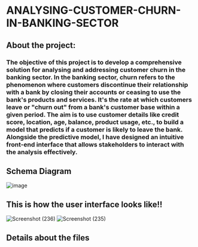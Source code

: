 # ANALYSING-CUSTOMER-CHURN-IN-BANKING-SECTOR

## About the project: 

### The objective of this project is to develop a comprehensive solution for analysing and addressing customer churn in the banking sector. In the banking sector, churn refers to the phenomenon where customers discontinue their relationship with a bank by closing their accounts or ceasing to use the bank's products and services. It's the rate at which customers leave or "churn out" from a bank's customer base within a given period. The aim is to use customer details like credit score, location, age, balance, product usage, etc., to build a model that predicts if a customer is likely to leave the bank. Alongside the predictive model, I have designed an intuitive front-end interface that allows stakeholders to interact with the analysis effectively.


## Schema Diagram
![image](https://github.com/POORNIMA-MC/ANALYSING-CUSTOMER-CHURN-IN-BANKING-SECTOR/assets/94465883/e76b0bcf-3286-488c-bf9d-b709f6b4f293)


## This is how the user interface looks like!! 

![Screenshot (236)](https://github.com/POORNIMA-MC/ANALYSING-CUSTOMER-CHURN-IN-BANKING-SECTOR/assets/94465883/33b0298f-e0d9-4222-9a26-2908f5621fcf)
![Screenshot (235)](https://github.com/POORNIMA-MC/ANALYSING-CUSTOMER-CHURN-IN-BANKING-SECTOR/assets/94465883/90e83561-3dd0-438e-b316-42a721e5154e)

## Details about the files 
#### 
